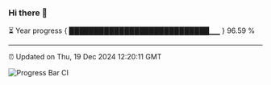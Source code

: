 ### Hi there 👋

⏳ Year progress { ████████████████████████████▁▁ } 96.59 %

---

⏰ Updated on Thu, 19 Dec 2024 12:20:11 GMT

![Progress Bar CI](https://github.com/Shyam-Makwana/GitHub-Actions-Demo/workflows/Progress%20Bar%20CI/badge.svg)
